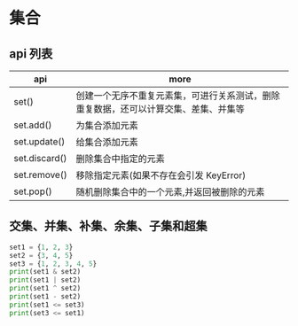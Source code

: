 # 集合

## api 列表

| api           | more                                                                                 |
| ------------- | ------------------------------------------------------------------------------------ |
| set()         | 创建一个无序不重复元素集，可进行关系测试，删除重复数据，还可以计算交集、差集、并集等 |
| set.add()     | 为集合添加元素                                                                       |
| set.update()  | 给集合添加元素                                                                       |
| set.discard() | 删除集合中指定的元素                                                                 |
| set.remove()  | 移除指定元素(如果不存在会引发 KeyError)                                              |
| set.pop()     | 随机删除集合中的一个元素,并返回被删除的元素                                          |

## 交集、并集、补集、余集、子集和超集

```python {cmd}
set1 = {1, 2, 3}
set2 = {3, 4, 5}
set3 = {1, 2, 3, 4, 5}
print(set1 & set2)
print(set1 | set2)
print(set1 ^ set2)
print(set1 - set2)
print(set1 <= set3)
print(set3 <= set1)
```
